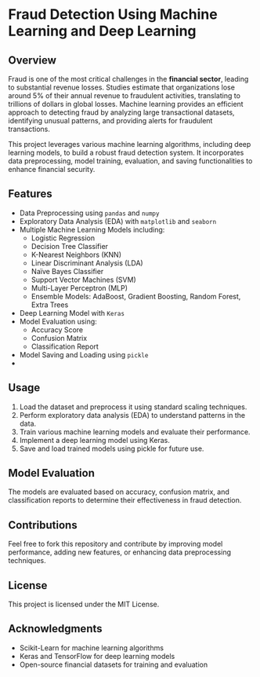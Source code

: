 # Fraud Detection Using Machine Learning and Deep Learning

## Overview
Fraud is one of the most critical challenges in the **financial sector**, leading to substantial revenue losses. Studies estimate that organizations lose around 5% of their annual revenue to fraudulent activities, translating to trillions of dollars in global losses. Machine learning provides an efficient approach to detecting fraud by analyzing large transactional datasets, identifying unusual patterns, and providing alerts for fraudulent transactions. 

This project leverages various machine learning algorithms, including deep learning models, to build a robust fraud detection system. It incorporates data preprocessing, model training, evaluation, and saving functionalities to enhance financial security.

## Features
- Data Preprocessing using `pandas` and `numpy`
- Exploratory Data Analysis (EDA) with `matplotlib` and `seaborn`
- Multiple Machine Learning Models including:
  - Logistic Regression
  - Decision Tree Classifier
  - K-Nearest Neighbors (KNN)
  - Linear Discriminant Analysis (LDA)
  - Naïve Bayes Classifier
  - Support Vector Machines (SVM)
  - Multi-Layer Perceptron (MLP)
  - Ensemble Models: AdaBoost, Gradient Boosting, Random Forest, Extra Trees
- Deep Learning Model with `Keras`
- Model Evaluation using:
  - Accuracy Score
  - Confusion Matrix
  - Classification Report
- Model Saving and Loading using `pickle`
- 
## Usage
1. Load the dataset and preprocess it using standard scaling techniques.
2. Perform exploratory data analysis (EDA) to understand patterns in the data.
3. Train various machine learning models and evaluate their performance.
4. Implement a deep learning model using Keras.
5. Save and load trained models using pickle for future use.


## Model Evaluation
The models are evaluated based on accuracy, confusion matrix, and classification reports to determine their effectiveness in fraud detection.

## Contributions
Feel free to fork this repository and contribute by improving model performance, adding new features, or enhancing data preprocessing techniques.

## License
This project is licensed under the MIT License.

## Acknowledgments
- Scikit-Learn for machine learning algorithms
- Keras and TensorFlow for deep learning models
- Open-source financial datasets for training and evaluation

